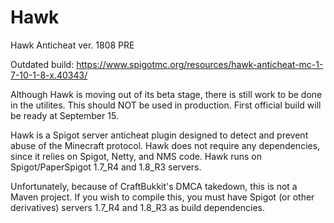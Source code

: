 # Hawk
Hawk Anticheat ver. 1808 PRE

Outdated build: https://www.spigotmc.org/resources/hawk-anticheat-mc-1-7-10-1-8-x.40343/

Although Hawk is moving out of its beta stage, there is still work to be done in the utilites. This should NOT be used in production. First official build will be ready at September 15.

Hawk is a Spigot server anticheat plugin designed to detect and prevent abuse of the Minecraft protocol. Hawk does not require any dependencies, since it relies on Spigot, Netty, and NMS code. Hawk runs on Spigot/PaperSpigot 1.7_R4 and 1.8_R3 servers.

Unfortunately, because of CraftBukkit's DMCA takedown, this is not a Maven project. If you wish to compile this, you must have Spigot (or other derivatives) servers 1.7_R4 and 1.8_R3 as build dependencies.
